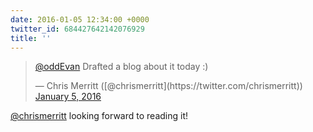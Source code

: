 ```yaml
---
date: 2016-01-05 12:34:00 +0000
twitter_id: 684427642142076929
title: ''
---
```


<blockquote class="twitter-tweet"><p lang="en" dir="ltr"><a href="https://twitter.com/oddEvan?ref_src=twsrc%5Etfw">@oddEvan</a> Drafted a blog about it today :)</p>&mdash; Chris Merritt ([@chrismerritt](https://twitter.com/chrismerritt)) <a href="https://twitter.com/chrismerritt/status/684427441029431296?ref_src=twsrc%5Etfw">January 5, 2016</a></blockquote>
<script async src="https://platform.twitter.com/widgets.js" charset="utf-8"></script>

[@chrismerritt](https://twitter.com/chrismerritt) looking forward to reading it!
